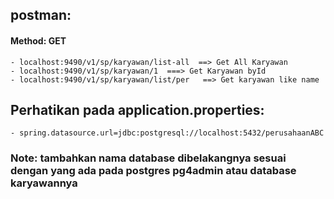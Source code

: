## postman: 
#### Method: GET
    - localhost:9490/v1/sp/karyawan/list-all  ==> Get All Karyawan
    - localhost:9490/v1/sp/karyawan/1  ===> Get Karyawan byId
    - localhost:9490/v1/sp/karyawan/list/per   ==> Get karyawan like name

## Perhatikan pada application.properties:
    - spring.datasource.url=jdbc:postgresql://localhost:5432/perusahaanABC
### Note: tambahkan nama database dibelakangnya sesuai dengan yang ada pada postgres pg4admin atau database karyawannya
